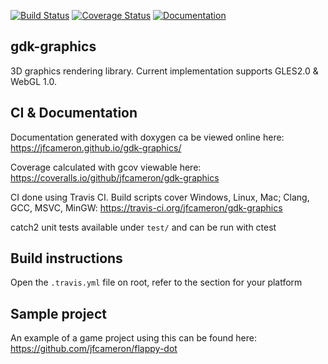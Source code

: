 [![Build Status](https://travis-ci.org/jfcameron/gdk-graphics.svg?branch=master)](https://travis-ci.org/jfcameron/gdk-graphics) [![Coverage Status](https://coveralls.io/repos/github/jfcameron/gdk-graphics/badge.svg?branch=master)](https://coveralls.io/github/jfcameron/gdk-graphics?branch=master) [![Documentation](https://img.shields.io/badge/documentation-doxygen-blue.svg)](https://jfcameron.github.io/gdk-graphics/)

## gdk-graphics

3D graphics rendering library. Current implementation supports GLES2.0 & WebGL 1.0.

## CI & Documentation

Documentation generated with doxygen ca be viewed online here: https://jfcameron.github.io/gdk-graphics/

Coverage calculated with gcov viewable here: https://coveralls.io/github/jfcameron/gdk-graphics

CI done using Travis CI. Build scripts cover Windows, Linux, Mac; Clang, GCC, MSVC, MinGW: https://travis-ci.org/jfcameron/gdk-graphics

catch2 unit tests available under `test/` and can be run with ctest

## Build instructions
Open the `.travis.yml` file on root, refer to the section for your platform

## Sample project

An example of a game project using this can be found here: https://github.com/jfcameron/flappy-dot

